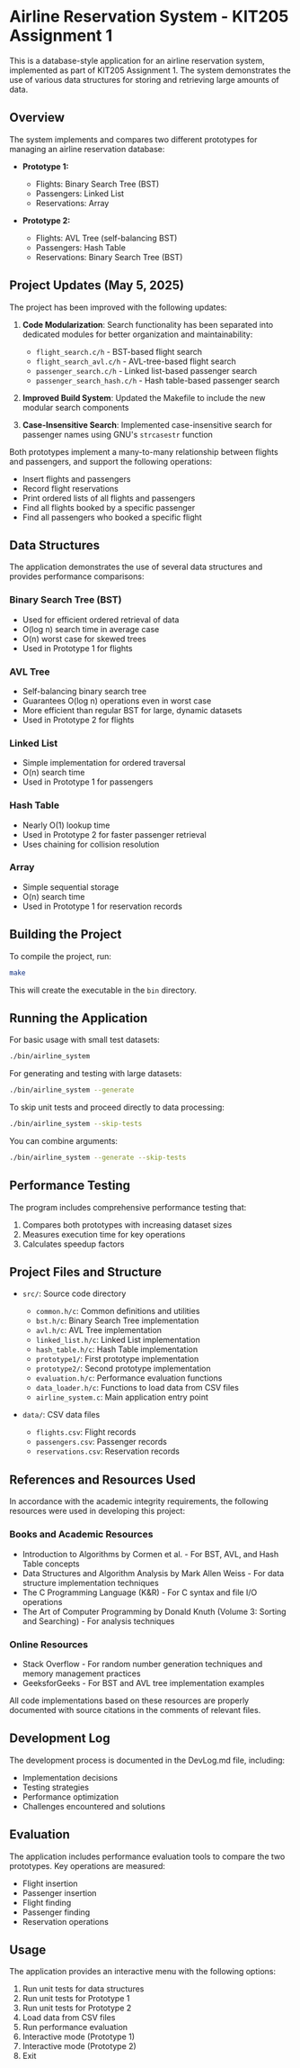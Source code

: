 # Airline Reservation System - KIT205 Assignment 1

This is a database-style application for an airline reservation system, implemented as part of KIT205 Assignment 1. The system demonstrates the use of various data structures for storing and retrieving large amounts of data.

## Overview

The system implements and compares two different prototypes for managing an airline reservation database:

- **Prototype 1:** 
  - Flights: Binary Search Tree (BST)
  - Passengers: Linked List
  - Reservations: Array

- **Prototype 2:** 
  - Flights: AVL Tree (self-balancing BST)
  - Passengers: Hash Table
  - Reservations: Binary Search Tree (BST)

## Project Updates (May 5, 2025)

The project has been improved with the following updates:

1. **Code Modularization**: Search functionality has been separated into dedicated modules for better organization and maintainability:
   - `flight_search.c/h` - BST-based flight search
   - `flight_search_avl.c/h` - AVL-tree-based flight search
   - `passenger_search.c/h` - Linked list-based passenger search
   - `passenger_search_hash.c/h` - Hash table-based passenger search

2. **Improved Build System**: Updated the Makefile to include the new modular search components

3. **Case-Insensitive Search**: Implemented case-insensitive search for passenger names using GNU's `strcasestr` function

Both prototypes implement a many-to-many relationship between flights and passengers, and support the following operations:
- Insert flights and passengers
- Record flight reservations
- Print ordered lists of all flights and passengers
- Find all flights booked by a specific passenger
- Find all passengers who booked a specific flight

## Data Structures

The application demonstrates the use of several data structures and provides performance comparisons:

### Binary Search Tree (BST)
- Used for efficient ordered retrieval of data
- O(log n) search time in average case
- O(n) worst case for skewed trees
- Used in Prototype 1 for flights

### AVL Tree
- Self-balancing binary search tree
- Guarantees O(log n) operations even in worst case
- More efficient than regular BST for large, dynamic datasets
- Used in Prototype 2 for flights

### Linked List
- Simple implementation for ordered traversal
- O(n) search time
- Used in Prototype 1 for passengers

### Hash Table
- Nearly O(1) lookup time
- Used in Prototype 2 for faster passenger retrieval
- Uses chaining for collision resolution

### Array
- Simple sequential storage
- O(n) search time
- Used in Prototype 1 for reservation records

## Building the Project

To compile the project, run:

```bash
make
```

This will create the executable in the `bin` directory.

## Running the Application

For basic usage with small test datasets:

```bash
./bin/airline_system
```

For generating and testing with large datasets:

```bash
./bin/airline_system --generate
```

To skip unit tests and proceed directly to data processing:

```bash
./bin/airline_system --skip-tests
```

You can combine arguments:

```bash
./bin/airline_system --generate --skip-tests
```

## Performance Testing

The program includes comprehensive performance testing that:
1. Compares both prototypes with increasing dataset sizes
2. Measures execution time for key operations
3. Calculates speedup factors

## Project Files and Structure

- `src/`: Source code directory
  - `common.h/c`: Common definitions and utilities
  - `bst.h/c`: Binary Search Tree implementation
  - `avl.h/c`: AVL Tree implementation
  - `linked_list.h/c`: Linked List implementation
  - `hash_table.h/c`: Hash Table implementation
  - `prototype1/`: First prototype implementation
  - `prototype2/`: Second prototype implementation
  - `evaluation.h/c`: Performance evaluation functions
  - `data_loader.h/c`: Functions to load data from CSV files
  - `airline_system.c`: Main application entry point
  
- `data/`: CSV data files
  - `flights.csv`: Flight records
  - `passengers.csv`: Passenger records
  - `reservations.csv`: Reservation records

## References and Resources Used

In accordance with the academic integrity requirements, the following resources were used in developing this project:

### Books and Academic Resources
- Introduction to Algorithms by Cormen et al. - For BST, AVL, and Hash Table concepts
- Data Structures and Algorithm Analysis by Mark Allen Weiss - For data structure implementation techniques
- The C Programming Language (K&R) - For C syntax and file I/O operations
- The Art of Computer Programming by Donald Knuth (Volume 3: Sorting and Searching) - For analysis techniques

### Online Resources
- Stack Overflow - For random number generation techniques and memory management practices
- GeeksforGeeks - For BST and AVL tree implementation examples

All code implementations based on these resources are properly documented with source citations in the comments of relevant files.

## Development Log

The development process is documented in the DevLog.md file, including:
- Implementation decisions
- Testing strategies
- Performance optimization
- Challenges encountered and solutions

## Evaluation

The application includes performance evaluation tools to compare the two prototypes. Key operations are measured:
- Flight insertion
- Passenger insertion
- Flight finding
- Passenger finding
- Reservation operations

## Usage

The application provides an interactive menu with the following options:
1. Run unit tests for data structures
2. Run unit tests for Prototype 1
3. Run unit tests for Prototype 2
4. Load data from CSV files
5. Run performance evaluation
6. Interactive mode (Prototype 1)
7. Interactive mode (Prototype 2)
0. Exit
